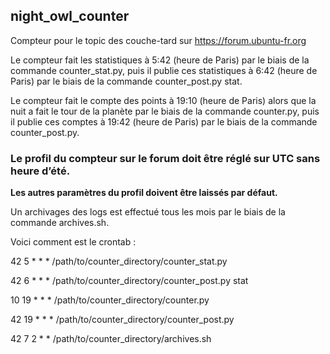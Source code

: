 ## night_owl_counter
Compteur pour le topic des couche-tard sur https://forum.ubuntu-fr.org


Le compteur fait les statistiques à 5:42 (heure de Paris) par le biais
de la commande counter_stat.py, puis il publie ces statistiques
à 6:42 (heure de Paris) par le biais de la commande counter_post.py stat.

Le compteur fait le compte des points à 19:10 (heure de Paris) alors que la
nuit a fait le tour de la planète par le biais de la commande counter.py,
puis il publie ces comptes à 19:42 (heure de Paris) par le biais de la
commande counter_post.py.

### Le profil du compteur sur le forum doit être réglé sur UTC sans heure d’été.
**Les autres paramètres du profil doivent être laissés par défaut.**

Un archivages des logs est effectué tous les mois par le biais de la commande
archives.sh.


Voici comment est le crontab :

42  5  * *  * /path/to/counter_directory/counter_stat.py

42  6  * *  * /path/to/counter_directory/counter_post.py stat

10 19  * *  * /path/to/counter_directory/counter.py

42 19  * *  * /path/to/counter_directory/counter_post.py

42  7  2 *  * /path/to/counter_directory/archives.sh
